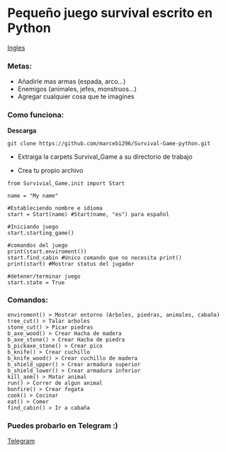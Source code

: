 # Pequeño juego survival escrito en Python

[Ingles](/README.md)

### **Metas:**

- Añadirle mas armas (espada, arco...)
- Enemigos (animales, jefes, monstruos...)
- Agregar cualquier cosa que te imagines
    

### **Como funciona:**

**Descarga**

`git clone https://github.com/marceb1296/Survival-Game-python.git`

- Extraiga la carpets Survival_Game a su directorio  de trabajo

- Crea tu propio archivo
 
```
from Survivial_Game.init import Start

name = "My name"

#Estableciendo nombre e idioma
start = Start(name) #Start(name, "es") para español

#Iniciando juego
start.starting_game()

#comandos del juego
print(start.enviroment())
start.find_cabin #Unico comando que no necesita print()
print(start) #Mostrar status del jugador

#detener/terminar juego
start.state = True
```

### **Comandos:**

```
enviroment() > Mostrar entorno (Arboles, piedras, animales, cabaña)
tree_cut() > Talar arboles
stone_cut() > Picar piedras
b_axe_wood() > Crear Hacha de madera
b_axe_stone() > Crear Hacha de piedra
b_pickaxe_stone() > Crear pico
b_knife() > Crear cuchillo
b_knife_wood() > Crear cuchillo de madera
b_shield_upper() > Crear armadura superior
b_shield_lower() > Crear armadura inferior
kill_anm() > Matar animal
run() > Correr de algun animal
bonfire() > Crear fogata
cook() > Cocinar
eat() > Comer
find_cabin() > Ir a cabaña
```

### **Puedes probarlo en Telegram :)**

[Telegram](https://t.me/MHgame_bot)
